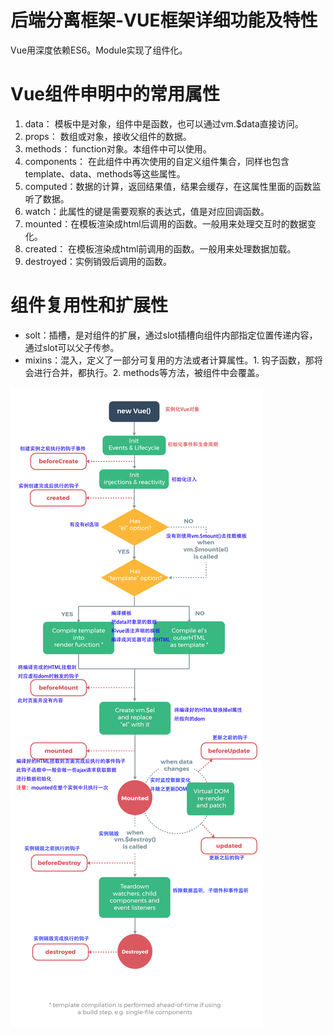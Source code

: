 # 后端分离框架-VUE框架详细功能及特性
Vue用深度依赖ES6。Module实现了组件化。

# Vue组件申明中的常用属性
1. data： 模板中是对象，组件中是函数，也可以通过vm.$data直接访问。
2. props： 数组或对象，接收父组件的数据。
3. methods：	function对象。本组件中可以使用。
4. components： 在此组件中再次使用的自定义组件集合，同样也包含template、data、methods等这些属性。
5. computed：数据的计算，返回结果值，结果会缓存，在这属性里面的函数监听了数据。
6. watch：此属性的键是需要观察的表达式，值是对应回调函数。
7. mounted：在模板渲染成html后调用的函数。一般用来处理交互时的数据变化。
8. created：	在模板渲染成html前调用的函数。一般用来处理数据加载。
9. destroyed：实例销毁后调用的函数。

# 组件复用性和扩展性
- solt：插槽，是对组件的扩展，通过slot插槽向组件内部指定位置传递内容，通过slot可以父子传参。
- mixins：混入，定义了一部分可复用的方法或者计算属性。1. 钩子函数，那将会进行合并，都执行。2. methods等方法，被组件中会覆盖。


![vue_lifecycle](./img/vue_lifecycle.jpg)